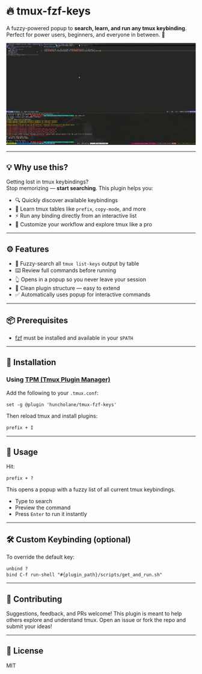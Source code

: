 # 🔥 tmux-fzf-keys

A fuzzy-powered popup to **search, learn, and run any tmux keybinding**.  
Perfect for power users, beginners, and everyone in between. 🚀

![demo](./demo.gif)

---

## 💡 Why use this?

Getting lost in tmux keybindings?  
Stop memorizing — **start searching**. This plugin helps you:

- 🔍 Quickly discover available keybindings
- 🧠 Learn tmux tables like `prefix`, `copy-mode`, and more
- ⚡ Run any binding directly from an interactive list
- 🧩 Customize your workflow and explore tmux like a pro

---

## ⚙️ Features

- 🧠 Fuzzy-search all `tmux list-keys` output by table
- ⌨️ Review full commands before running
- 👆 Opens in a popup so you never leave your session
- 🧩 Clean plugin structure — easy to extend
- ✅ Automatically uses popup for interactive commands

---

## 📦 Prerequisites

- [fzf](https://github.com/junegunn/fzf) must be installed and available in your `$PATH`

---

## 🔧 Installation

### Using [TPM (Tmux Plugin Manager)](https://github.com/tmux-plugins/tpm)

Add the following to your `.tmux.conf`:

```tmux
set -g @plugin 'huncholane/tmux-fzf-keys'
```

Then reload tmux and install plugins:

```bash
prefix + I
```

---

## 🧪 Usage

Hit:

```text
prefix + ?
```

This opens a popup with a fuzzy list of all current tmux keybindings.

- Type to search
- Preview the command
- Press `Enter` to run it instantly

---

## 🛠 Custom Keybinding (optional)

To override the default key:

```tmux
unbind ?
bind C-f run-shell "#{plugin_path}/scripts/get_and_run.sh"
```

---

## 🤝 Contributing

Suggestions, feedback, and PRs welcome!
This plugin is meant to help others explore and understand tmux.
Open an issue or fork the repo and submit your ideas!

---

## 📜 License

MIT
